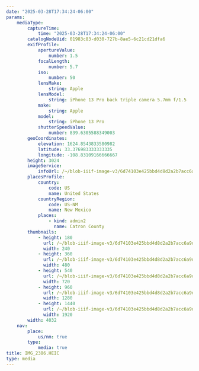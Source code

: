 ```yaml
---
date: "2025-03-28T17:34:24-06:00"
params:
    mediaType:
        captureTime:
            time: "2025-03-28T17:34:24-06:00"
        catalogNodeUid: 01983c83-d030-727b-8ae5-6c21cd21dfa6
        exifProfile:
            apertureValue:
                number: 1.5
            focalLength:
                number: 5.7
            iso:
                number: 50
            lensMake:
                string: Apple
            lensModel:
                string: iPhone 13 Pro back triple camera 5.7mm f/1.5
            make:
                string: Apple
            model:
                string: iPhone 13 Pro
            shutterSpeedValue:
                number: 839.6305588349003
        geoCoordinates:
            elevation: 1624.8543833580982
            latitude: 33.376983333333335
            longitude: -108.83109166666667
        height: 3024
        imageService:
            infoUrl: /~/blob-iiif-image-v3/6d74103e425bbd4d8d2a2b7acc6a9d7e4ec8ed25490a916ccb94cff8391f0b23/info.json
        placesProfile:
            country:
                code: US
                name: United States
            countryRegion:
                code: US-NM
                name: New Mexico
            places:
                - kind: admin2
                  name: Catron County
        thumbnails:
            - height: 180
              url: /~/blob-iiif-image-v3/6d74103e425bbd4d8d2a2b7acc6a9d7e4ec8ed25490a916ccb94cff8391f0b23/full/240%2C180/0/default.jpg
              width: 240
            - height: 360
              url: /~/blob-iiif-image-v3/6d74103e425bbd4d8d2a2b7acc6a9d7e4ec8ed25490a916ccb94cff8391f0b23/full/480%2C360/0/default.jpg
              width: 480
            - height: 540
              url: /~/blob-iiif-image-v3/6d74103e425bbd4d8d2a2b7acc6a9d7e4ec8ed25490a916ccb94cff8391f0b23/full/720%2C540/0/default.jpg
              width: 720
            - height: 960
              url: /~/blob-iiif-image-v3/6d74103e425bbd4d8d2a2b7acc6a9d7e4ec8ed25490a916ccb94cff8391f0b23/full/1280%2C960/0/default.jpg
              width: 1280
            - height: 1440
              url: /~/blob-iiif-image-v3/6d74103e425bbd4d8d2a2b7acc6a9d7e4ec8ed25490a916ccb94cff8391f0b23/full/1920%2C1440/0/default.jpg
              width: 1920
        width: 4032
    nav:
        place:
            us/nm: true
        type:
            media: true
title: IMG_2386.HEIC
type: media
---
```

